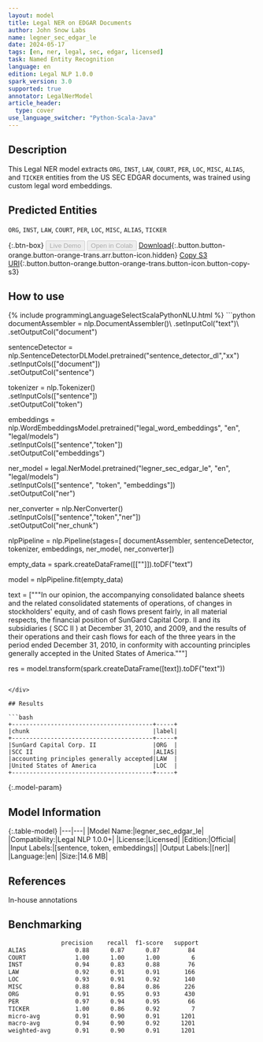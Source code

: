 ```yaml
---
layout: model
title: Legal NER on EDGAR Documents
author: John Snow Labs
name: legner_sec_edgar_le
date: 2024-05-17
tags: [en, ner, legal, sec, edgar, licensed]
task: Named Entity Recognition
language: en
edition: Legal NLP 1.0.0
spark_version: 3.0
supported: true
annotator: LegalNerModel
article_header:
  type: cover
use_language_switcher: "Python-Scala-Java"
---
```


## Description

This Legal NER model extracts `ORG`, `INST`, `LAW`, `COURT`, `PER`, `LOC`, `MISC`, `ALIAS`, and `TICKER` entities from the US SEC EDGAR documents, was trained using custom legal word embeddings.

## Predicted Entities

`ORG`, `INST`, `LAW`, `COURT`, `PER`, `LOC`, `MISC`, `ALIAS`, `TICKER`

{:.btn-box}
<button class="button button-orange" disabled>Live Demo</button>
<button class="button button-orange" disabled>Open in Colab</button>
[Download](https://s3.amazonaws.com/auxdata.johnsnowlabs.com/legal/models/legner_sec_edgar_le_en_1.0.0_3.0_1715941721099.zip){:.button.button-orange.button-orange-trans.arr.button-icon.hidden}
[Copy S3 URI](s3://auxdata.johnsnowlabs.com/legal/models/legner_sec_edgar_le_en_1.0.0_3.0_1715941721099.zip){:.button.button-orange.button-orange-trans.button-icon.button-copy-s3}

## How to use



<div class="tabs-box" markdown="1">
{% include programmingLanguageSelectScalaPythonNLU.html %}
```python
documentAssembler = nlp.DocumentAssembler()\
        .setInputCol("text")\
        .setOutputCol("document")
        
sentenceDetector = nlp.SentenceDetectorDLModel.pretrained("sentence_detector_dl","xx")\
        .setInputCols(["document"])\
        .setOutputCol("sentence")

tokenizer = nlp.Tokenizer()\
        .setInputCols(["sentence"])\
        .setOutputCol("token")

embeddings = nlp.WordEmbeddingsModel.pretrained("legal_word_embeddings", "en", "legal/models")\
            .setInputCols(["sentence","token"])\
            .setOutputCol("embeddings")

ner_model = legal.NerModel.pretrained("legner_sec_edgar_le", "en", "legal/models")\
        .setInputCols(["sentence", "token", "embeddings"])\
        .setOutputCol("ner")

ner_converter = nlp.NerConverter()\
        .setInputCols(["sentence","token","ner"])\
        .setOutputCol("ner_chunk")

nlpPipeline = nlp.Pipeline(stages=[
        documentAssembler,
        sentenceDetector,
        tokenizer,
        embeddings,
        ner_model,
        ner_converter])

empty_data = spark.createDataFrame([[""]]).toDF("text")

model = nlpPipeline.fit(empty_data)

text = ["""In our opinion, the accompanying consolidated balance sheets and the related consolidated statements of operations, of changes in stockholders' equity, and of cash flows present fairly, in all material respects, the financial position of SunGard Capital Corp. II and its subsidiaries ( SCC II ) at December 31, 2010, and 2009, and the results of their operations and their cash flows for each of the three years in the period ended December 31, 2010, in conformity with accounting principles generally accepted in the United States of America."""]


res = model.transform(spark.createDataFrame([text]).toDF("text"))
```

</div>

## Results

```bash
+----------------------------------------+-----+
|chunk                                   |label|
+----------------------------------------+-----+
|SunGard Capital Corp. II                |ORG  |
|SCC II                                  |ALIAS|
|accounting principles generally accepted|LAW  |
|United States of America                |LOC  |
+----------------------------------------+-----+
```

{:.model-param}
## Model Information

{:.table-model}
|---|---|
|Model Name:|legner_sec_edgar_le|
|Compatibility:|Legal NLP 1.0.0+|
|License:|Licensed|
|Edition:|Official|
|Input Labels:|[sentence, token, embeddings]|
|Output Labels:|[ner]|
|Language:|en|
|Size:|14.6 MB|

## References

In-house annotations

## Benchmarking

```bash
               precision    recall  f1-score   support
ALIAS              0.88      0.87      0.87        84
COURT              1.00      1.00      1.00         6
INST               0.94      0.83      0.88        76
LAW                0.92      0.91      0.91       166
LOC                0.93      0.91      0.92       140
MISC               0.88      0.84      0.86       226
ORG                0.91      0.95      0.93       430
PER                0.97      0.94      0.95        66
TICKER             1.00      0.86      0.92         7
micro-avg          0.91      0.90      0.91      1201
macro-avg          0.94      0.90      0.92      1201
weighted-avg       0.91      0.90      0.91      1201
```
